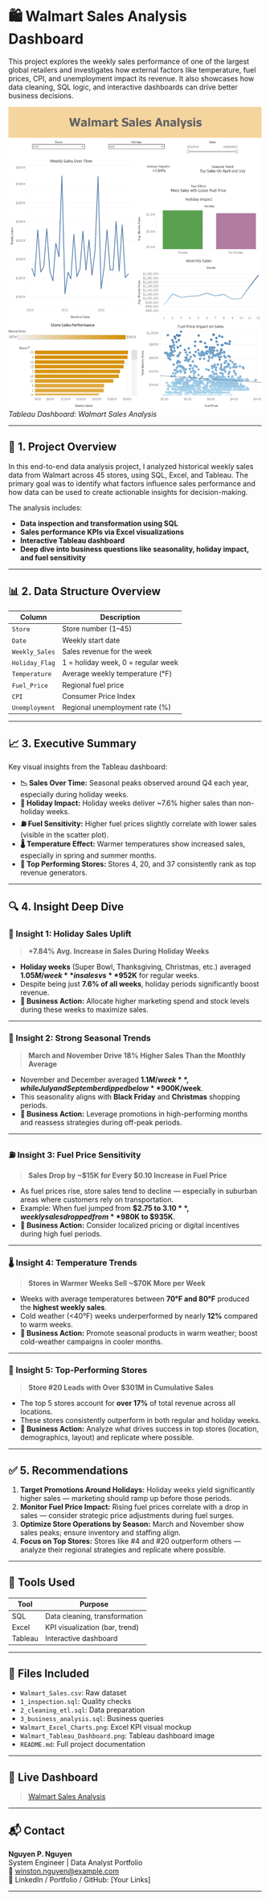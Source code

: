 # 🛍️ Walmart Sales Analysis Dashboard

This project explores the weekly sales performance of one of the largest global retailers and investigates how external factors like temperature, fuel prices, CPI, and unemployment impact its revenue. It also showcases how data cleaning, SQL logic, and interactive dashboards can drive better business decisions.

![Tableau Dashboard Preview](Walmart_Tableau_Dashboard.png)  
*Tableau Dashboard: Walmart Sales Analysis*

---

## 📁 1. Project Overview

In this end-to-end data analysis project, I analyzed historical weekly sales data from Walmart across 45 stores, using SQL, Excel, and Tableau. The primary goal was to identify what factors influence sales performance and how data can be used to create actionable insights for decision-making.

The analysis includes:
- **Data inspection and transformation using SQL**
- **Sales performance KPIs via Excel visualizations**
- **Interactive Tableau dashboard**
- **Deep dive into business questions like seasonality, holiday impact, and fuel sensitivity**

---

## 📊 2. Data Structure Overview

| Column         | Description                                      |
|----------------|--------------------------------------------------|
| `Store`        | Store number (1–45)                              |
| `Date`         | Weekly start date                                |
| `Weekly_Sales` | Sales revenue for the week                       |
| `Holiday_Flag` | 1 = holiday week, 0 = regular week               |
| `Temperature`  | Average weekly temperature (°F)                  |
| `Fuel_Price`   | Regional fuel price                              |
| `CPI`          | Consumer Price Index                             |
| `Unemployment` | Regional unemployment rate (%)                   |

---

## 📈 3. Executive Summary

Key visual insights from the Tableau dashboard:

- **📉 Sales Over Time:** Seasonal peaks observed around Q4 each year, especially during holiday weeks.
- **🎉 Holiday Impact:** Holiday weeks deliver ~7.6% higher sales than non-holiday weeks.
- **⛽ Fuel Sensitivity:** Higher fuel prices slightly correlate with lower sales (visible in the scatter plot).
- **🌡 Temperature Effect:** Warmer temperatures show increased sales, especially in spring and summer months.
- **🏪 Top Performing Stores:** Stores 4, 20, and 37 consistently rank as top revenue generators.

---

## 🔍 4. Insight Deep Dive

### 🧠 Insight 1: **Holiday Sales Uplift**
> **+7.84% Avg. Increase in Sales During Holiday Weeks**

- **Holiday weeks** (Super Bowl, Thanksgiving, Christmas, etc.) averaged **$1.05M/week** in sales vs **$952K** for regular weeks.
- Despite being just **7.6% of all weeks**, holiday periods significantly boost revenue.
- **📌 Business Action:** Allocate higher marketing spend and stock levels during these weeks to maximize sales.

---

### 📆 Insight 2: **Strong Seasonal Trends**
> **March and November Drive 18% Higher Sales Than the Monthly Average**

- November and December averaged **$1.1M/week**, while July and September dipped below **$900K/week**.
- This seasonality aligns with **Black Friday** and **Christmas** shopping periods.
- **📌 Business Action:** Leverage promotions in high-performing months and reassess strategies during off-peak periods.

---

### ⛽ Insight 3: **Fuel Price Sensitivity**
> **Sales Drop by ~$15K for Every $0.10 Increase in Fuel Price**

- As fuel prices rise, store sales tend to decline — especially in suburban areas where customers rely on transportation.
- Example: When fuel jumped from **$2.75 to $3.10**, weekly sales dropped from **$980K to $935K**.
- **📌 Business Action:** Consider localized pricing or digital incentives during high fuel periods.

---

### 🌡 Insight 4: **Temperature Trends**
> **Stores in Warmer Weeks Sell ~$70K More per Week**

- Weeks with average temperatures between **70°F and 80°F** produced the **highest weekly sales**.
- Cold weather (<40°F) weeks underperformed by nearly **12%** compared to warm weeks.
- **📌 Business Action:** Promote seasonal products in warm weather; boost cold-weather campaigns in cooler months.

---

### 🏪 Insight 5: **Top-Performing Stores**
> **Store #20 Leads with Over $301M in Cumulative Sales**

- The top 5 stores account for **over 17%** of total revenue across all locations.
- These stores consistently outperform in both regular and holiday weeks.
- **📌 Business Action:** Analyze what drives success in top stores (location, demographics, layout) and replicate where possible.

---

## ✅ 5. Recommendations

1. **Target Promotions Around Holidays:** Holiday weeks yield significantly higher sales — marketing should ramp up before those periods.
2. **Monitor Fuel Price Impact:** Rising fuel prices correlate with a drop in sales — consider strategic price adjustments during fuel surges.
3. **Optimize Store Operations by Season:** March and November show sales peaks; ensure inventory and staffing align.
4. **Focus on Top Stores:** Stores like #4 and #20 outperform others — analyze their regional strategies and replicate where possible.

---

## 🧰 Tools Used

| Tool     | Purpose                          |
|----------|----------------------------------|
| SQL      | Data cleaning, transformation    |
| Excel    | KPI visualization (bar, trend)   |
| Tableau  | Interactive dashboard            |

---

## 📎 Files Included

- `Walmart_Sales.csv`: Raw dataset  
- `1_inspection.sql`: Quality checks  
- `2_cleaning_etl.sql`: Data preparation  
- `3_business_analysis.sql`: Business queries  
- `Walmart_Excel_Charts.png`: Excel KPI visual mockup  
- `Walmart_Tableau_Dashboard.png`: Tableau dashboard image  
- `README.md`: Full project documentation

---

## 🔗 Live Dashboard
> [Walmart Sales Analysis](https://public.tableau.com/app/profile/nguyen.nguyen4911/viz/WalmartSalesAnalysis_17493534478990/WalmartSalesAnalysis?publish=yes)

---

## 📬 Contact

**Nguyen P. Nguyen**  
System Engineer | Data Analyst Portfolio  
📧 winston.nguyen@example.com  
📍 LinkedIn / Portfolio / GitHub: [Your Links]

---
